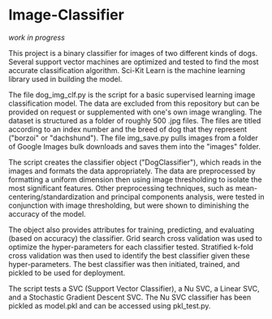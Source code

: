 # Image-Classifier 
*work in progress*

This project is a binary classifier for images of two different kinds of dogs. Several support vector machines are optimized and tested to find the most accurate classification algorithm. Sci-Kit Learn is the machine learning library used in building the model.

The file dog_img_clf.py is the script for a basic supervised learning image classification model. The data are excluded from this repository but can be provided on request or supplemented with one's own image wrangling. The dataset is structured as a folder of roughly 500 .jpg files. The files are titled according to an index number and the breed of dog that they represent ("borzoi" or "dachshund"). The file img_save.py pulls images from a folder of Google Images bulk downloads and saves them into the "images" folder.

The script creates the classifier object ("DogClassifier"), which reads in the images and formats the data appropriately. The data are preprocessed by formatting a uniform dimension then using image thresholding to isolate the most significant features. Other preprocessing techniques, such as mean-centering/standardization and principal components analysis, were tested in conjunction with image thresholding, but were shown to diminishing the accuracy of the model.

The object also provides attributes for training, predicting, and evaluating (based on accuracy) the classifier. Grid search cross validation was used to optimize the hyper-parameters for each classifier tested. Stratified k-fold cross validation was then used to identify the best classifier given these hyper-parameters. The best classifier was then initiated, trained, and pickled to be used for deployment. 

The script tests a SVC (Support Vector Classifier), a Nu SVC, a Linear SVC, and a Stochastic Gradient Descent SVC. The Nu SVC classifier has been pickled as model.pkl and can be accessed using pkl_test.py.

